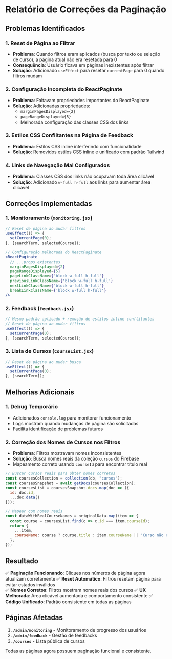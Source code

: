 # Relatório de Correções da Paginação

## Problemas Identificados

### 1. **Reset de Página ao Filtrar**
- **Problema**: Quando filtros eram aplicados (busca por texto ou seleção de curso), a página atual não era resetada para 0
- **Consequência**: Usuário ficava em páginas inexistentes após filtrar
- **Solução**: Adicionado `useEffect` para resetar `currentPage` para 0 quando filtros mudam

### 2. **Configuração Incompleta do ReactPaginate**
- **Problema**: Faltavam propriedades importantes do ReactPaginate
- **Solução**: Adicionadas propriedades:
  - `marginPagesDisplayed={2}`
  - `pageRangeDisplayed={5}`
  - Melhorada configuração das classes CSS dos links

### 3. **Estilos CSS Conflitantes na Página de Feedback**
- **Problema**: Estilos CSS inline interferindo com funcionalidade
- **Solução**: Removidos estilos CSS inline e unificado com padrão Tailwind

### 4. **Links de Navegação Mal Configurados**
- **Problema**: Classes CSS dos links não ocupavam toda área clicável
- **Solução**: Adicionado `w-full h-full` aos links para aumentar área clicável

## Correções Implementadas

### 1. **Monitoramento (`monitoring.jsx`)**
```jsx
// Reset de página ao mudar filtros
useEffect(() => {
  setCurrentPage(0);
}, [searchTerm, selectedCourse]);

// Configuração melhorada do ReactPaginate
<ReactPaginate
  // ...props existentes
  marginPagesDisplayed={2}
  pageRangeDisplayed={5}
  pageLinkClassName={'block w-full h-full'}
  previousLinkClassName={'block w-full h-full'}
  nextLinkClassName={'block w-full h-full'}
  breakLinkClassName={'block w-full h-full'}
/>
```

### 2. **Feedback (`feedback.jsx`)**
```jsx
// Mesmo padrão aplicado + remoção de estilos inline conflitantes
// Reset de página ao mudar filtros  
useEffect(() => {
  setCurrentPage(0);
}, [searchTerm, selectedCourse]);
```

### 3. **Lista de Cursos (`CourseList.jsx`)**
```jsx
// Reset de página ao mudar busca
useEffect(() => {
  setCurrentPage(0);
}, [searchTerm]);
```

## Melhorias Adicionais

### 1. **Debug Temporário**
- Adicionados `console.log` para monitorar funcionamento
- Logs mostram quando mudanças de página são solicitadas
- Facilita identificação de problemas futuros

### 2. **Correção dos Nomes de Cursos nos Filtros**
- **Problema**: Filtros mostravam nomes inconsistentes
- **Solução**: Busca nomes reais da coleção `cursos` do Firebase
- Mapeamento correto usando `courseId` para encontrar título real

```jsx
// Buscar cursos reais para obter nomes corretos
const coursesCollection = collection(db, "cursos");
const coursesSnapshot = await getDocs(coursesCollection);
const coursesList = coursesSnapshot.docs.map(doc => ({
  id: doc.id,
  ...doc.data()
}));

// Mapear com nomes reais
const dataWithRealCourseNames = originalData.map(item => {
  const course = coursesList.find(c => c.id === item.courseId);
  return {
    ...item,
    courseName: course ? course.title : item.courseName || 'Curso não encontrado'
  };
});
```

## Resultado

✅ **Paginação Funcionando**: Cliques nos números de página agora atualizam corretamente
✅ **Reset Automático**: Filtros resetam página para evitar estados inválidos  
✅ **Nomes Corretos**: Filtros mostram nomes reais dos cursos
✅ **UX Melhorada**: Área clicável aumentada e comportamento consistente
✅ **Código Unificado**: Padrão consistente em todas as páginas

## Páginas Afetadas

1. **`/admin/monitoring`** - Monitoramento de progresso dos usuários
2. **`/admin/feedback`** - Gestão de feedbacks
3. **`/courses`** - Lista pública de cursos

Todas as páginas agora possuem paginação funcional e consistente.
